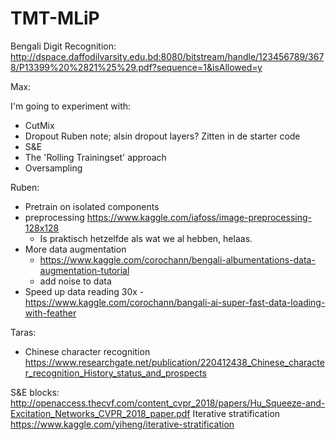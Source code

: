 # TMT-MLiP

Bengali Digit Recognition: http://dspace.daffodilvarsity.edu.bd:8080/bitstream/handle/123456789/3678/P13399%20%2821%25%29.pdf?sequence=1&isAllowed=y

Max:

 I'm going to experiment with:
 
 - CutMix
 - Dropout
   Ruben note; alsin dropout layers? Zitten in de starter code
 - S&E
 - The 'Rolling Trainingset' approach
 - Oversampling

Ruben:

- Pretrain on isolated components
- preprocessing https://www.kaggle.com/iafoss/image-preprocessing-128x128
  - Is praktisch hetzelfde als wat we al hebben, helaas.
- More data augmentation
  - https://www.kaggle.com/corochann/bengali-albumentations-data-augmentation-tutorial
  - add noise to data
- Speed up data reading 30x
  -https://www.kaggle.com/corochann/bangali-ai-super-fast-data-loading-with-feather
  
Taras:
- Chinese character recognition https://www.researchgate.net/publication/220412438_Chinese_character_recognition_History_status_and_prospects

S&E blocks: http://openaccess.thecvf.com/content_cvpr_2018/papers/Hu_Squeeze-and-Excitation_Networks_CVPR_2018_paper.pdf
Iterative stratification https://www.kaggle.com/yiheng/iterative-stratification

